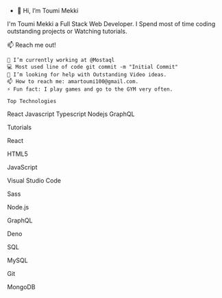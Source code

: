 - 👋 Hi, I’m Toumi Mekki


I'm Toumi Mekki a Full Stack Web Developer. I Spend most of time coding outstanding projects or Watching tutorials.

📫 Reach me out!


    🔭 I’m currently working at @Mostaql
    💻 Most used line of code git commit -m "Initial Commit"
    🤔 I’m looking for help with Outstanding Video ideas.
    📫 How to reach me: amartoumi100@gmail.com.
    ⚡ Fun fact: I play games and go to the GYM very often.
    
    Top Technologies

React  Javascript  Typescript  Nodejs  GraphQL 

Tutorials

React

HTML5

JavaScript

Visual Studio Code

Sass

Node.js

GraphQL

Deno

SQL

MySQL

Git

MongoDB



<!---
ToumiMekki/ToumiMekki is a ✨ special ✨ repository because its `README.md` (this file) appears on your GitHub profile.
You can click the Preview link to take a look at your changes.
--->
